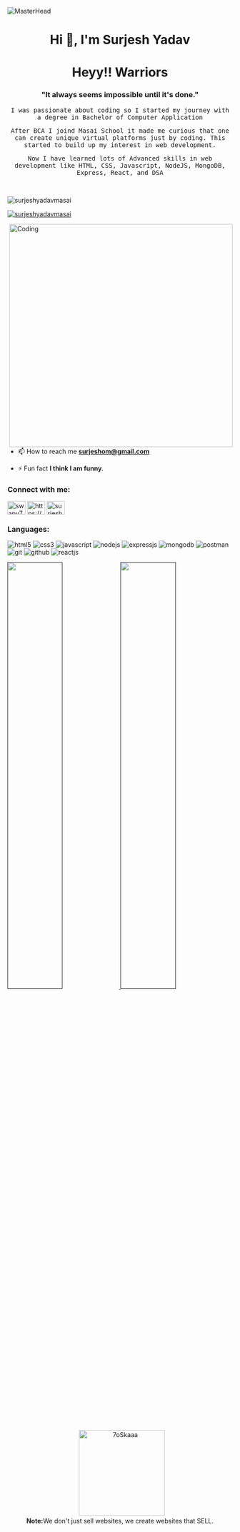 ![MasterHead](https://previews.123rf.com/images/karpenkoilia/karpenkoilia1806/karpenkoilia180600011/102988806-vector-line-web-concept-for-programming-linear-web-banner-for-coding-.jpg)
<h1 align="center">Hi 👋, I'm Surjesh Yadav</h1>
<h1 align="center">
  <b>Heyy!! Warriors</b>
</h1>

<h3 align="center" >"It always seems impossible until it's done."</h3>
<p align="center" ><samp> I was passionate about coding so  I started my journey with a degree in Bachelor of Computer Application</samp></p>
<p align="center" ><samp align="center"> After BCA I joind Masai School it made me curious that one can create unique virtual platforms just by coding. This started to build up my interest in web development.</samp></p>
<p align="center" ><samp align="center">Now I have learned lots of Advanced skills in web development like HTML, CSS, Javascript, NodeJS, MongoDB, Express, React, and DSA</samp></p>

<br>

<p align="left"> <img src="https://komarev.com/ghpvc/?username=surjeshyadavmasai&label=Profile%20views&color=0e75b6&style=flat&theme=gruvbox" alt="surjeshyadavmasai" /> </p>

<p align="left"> <a href="https://github.com/ryo-ma/github-profile-trophy"><img src="https://github-profile-trophy.vercel.app/?username=swapnil1296&theme=gruvbox"  alt="surjeshyadavmasai" /></a> </p>
<img align="right" alt="Coding" width="500"     margin-radius="20" src="https://r7q6w9z6.rocketcdn.me/career/wp-content/uploads/2021/06/2-46.gif">

- 📫 How to reach me **surjeshom@gmail.com**

- ⚡ Fun fact **I think I am funny.**

<h3 align="left">Connect with me:</h3>
<p align="left">
<a href="https://twitter.com/SurjeshYadav8" target="blank"><img align="center" src="https://raw.githubusercontent.com/rahuldkjain/github-profile-readme-generator/master/src/images/icons/Social/twitter.svg" alt="swapy71252109" height="30" width="40" /></a>
<a href="https://www.linkedin.com/in/surjeshyadav/" target="blank"><img align="center" src="https://raw.githubusercontent.com/rahuldkjain/github-profile-readme-generator/master/src/images/icons/Social/linked-in-alt.svg" alt="https://www.linkedin.com/in/swapnil-landage-74190b15b" height="30" width="40" /></a>
<a href="https://instagram.com/surjeshyadav8704" target="blank"><img align="center" src="https://raw.githubusercontent.com/rahuldkjain/github-profile-readme-generator/master/src/images/icons/Social/instagram.svg" alt="surjeshyadav8704" height="30" width="40" /></a>
</p>

<h3 align="left">Languages:</h3>
<p>
<img src="https://img.shields.io/badge/HTML5-E34F26?style=for-the-badge&logo=html5&logoColor=white" alt="html5"/>
<img src="https://img.shields.io/badge/CSS3-1572B6?style=for-the-badge&logo=css3&logoColor=white" alt="css3"/>
<img src="https://img.shields.io/badge/JavaScript-323330?style=for-the-badge&logo=javascript&logoColor=F7DF1E" alt="javascript"/>
<img src="https://img.shields.io/badge/Node.js-339933?style=for-the-badge&logo=nodedotjs&logoColor=white" alt="nodejs" />
<img src="https://img.shields.io/badge/Express.js-000000?style=for-the-badge&logo=express&logoColor=white" alt="expressjs"/>
<img src="https://img.shields.io/badge/MongoDB-4EA94B?style=for-the-badge&logo=mongodb&logoColor=white" alt="mongodb"/>
<img src="https://img.shields.io/badge/Postman-FF6C37?style=for-the-badge&logo=Postman&logoColor=white" alt="postman"/>
 <img src="https://img.shields.io/badge/Git-f44d27?style=for-the-badge&logo=git&logoColor=white" alt="git"/>
<img src="https://img.shields.io/badge/GitHub-100000?style=for-the-badge&logo=github&logoColor=white" alt="github"/>
<img src="https://img.shields.io/badge/React-20232A?style=for-the-badge&logo=react&logoColor=61DAFB" alt="reactjs" />

</p>

<p align="left">
  <a href="">
  <img width="49.5%" src="https://github-readme-stats.vercel.app/api?username=swapnil1296&show_icons=true&theme=gruvbox&hide_border=true" />
    <img width="49.5%" src="http://github-readme-streak-stats.herokuapp.com?user=swapnil1296&theme=gruvbox&date_format=M%20j%5B%2C%20Y%5D" />
  </a>
</p>
<p align="center">
  &nbsp;
	  <img src="https://github-readme-stats.vercel.app/api/top-langs?username=surjeshyadavmasai&langs_count=10&show_icons=true&locale=en&layout=compact&theme=gruvbox" alt="7oSkaaa" height="192px"/>
  <br/>
  <b>Note:</b>We don't just sell websites, we create websites that SELL.
  </p>



